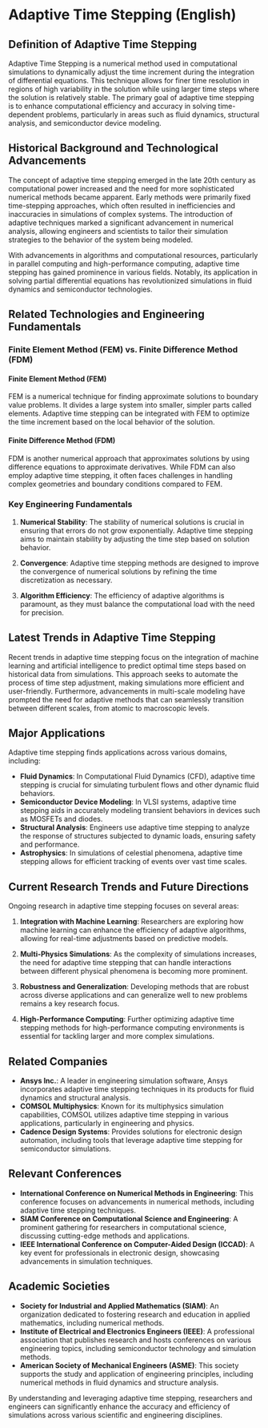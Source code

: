 # Adaptive Time Stepping (English)

## Definition of Adaptive Time Stepping

Adaptive Time Stepping is a numerical method used in computational simulations to dynamically adjust the time increment during the integration of differential equations. This technique allows for finer time resolution in regions of high variability in the solution while using larger time steps where the solution is relatively stable. The primary goal of adaptive time stepping is to enhance computational efficiency and accuracy in solving time-dependent problems, particularly in areas such as fluid dynamics, structural analysis, and semiconductor device modeling.

## Historical Background and Technological Advancements

The concept of adaptive time stepping emerged in the late 20th century as computational power increased and the need for more sophisticated numerical methods became apparent. Early methods were primarily fixed time-stepping approaches, which often resulted in inefficiencies and inaccuracies in simulations of complex systems. The introduction of adaptive techniques marked a significant advancement in numerical analysis, allowing engineers and scientists to tailor their simulation strategies to the behavior of the system being modeled.

With advancements in algorithms and computational resources, particularly in parallel computing and high-performance computing, adaptive time stepping has gained prominence in various fields. Notably, its application in solving partial differential equations has revolutionized simulations in fluid dynamics and semiconductor technologies.

## Related Technologies and Engineering Fundamentals

### Finite Element Method (FEM) vs. Finite Difference Method (FDM)

#### Finite Element Method (FEM)

FEM is a numerical technique for finding approximate solutions to boundary value problems. It divides a large system into smaller, simpler parts called elements. Adaptive time stepping can be integrated with FEM to optimize the time increment based on the local behavior of the solution.

#### Finite Difference Method (FDM)

FDM is another numerical approach that approximates solutions by using difference equations to approximate derivatives. While FDM can also employ adaptive time stepping, it often faces challenges in handling complex geometries and boundary conditions compared to FEM.

### Key Engineering Fundamentals

1. **Numerical Stability**: The stability of numerical solutions is crucial in ensuring that errors do not grow exponentially. Adaptive time stepping aims to maintain stability by adjusting the time step based on solution behavior.
   
2. **Convergence**: Adaptive time stepping methods are designed to improve the convergence of numerical solutions by refining the time discretization as necessary.

3. **Algorithm Efficiency**: The efficiency of adaptive algorithms is paramount, as they must balance the computational load with the need for precision.

## Latest Trends in Adaptive Time Stepping

Recent trends in adaptive time stepping focus on the integration of machine learning and artificial intelligence to predict optimal time steps based on historical data from simulations. This approach seeks to automate the process of time step adjustment, making simulations more efficient and user-friendly. Furthermore, advancements in multi-scale modeling have prompted the need for adaptive methods that can seamlessly transition between different scales, from atomic to macroscopic levels.

## Major Applications

Adaptive time stepping finds applications across various domains, including:

- **Fluid Dynamics**: In Computational Fluid Dynamics (CFD), adaptive time stepping is crucial for simulating turbulent flows and other dynamic fluid behaviors.
- **Semiconductor Device Modeling**: In VLSI systems, adaptive time stepping aids in accurately modeling transient behaviors in devices such as MOSFETs and diodes.
- **Structural Analysis**: Engineers use adaptive time stepping to analyze the response of structures subjected to dynamic loads, ensuring safety and performance.
- **Astrophysics**: In simulations of celestial phenomena, adaptive time stepping allows for efficient tracking of events over vast time scales.

## Current Research Trends and Future Directions

Ongoing research in adaptive time stepping focuses on several areas:

1. **Integration with Machine Learning**: Researchers are exploring how machine learning can enhance the efficiency of adaptive algorithms, allowing for real-time adjustments based on predictive models.

2. **Multi-Physics Simulations**: As the complexity of simulations increases, the need for adaptive time stepping that can handle interactions between different physical phenomena is becoming more prominent.

3. **Robustness and Generalization**: Developing methods that are robust across diverse applications and can generalize well to new problems remains a key research focus.

4. **High-Performance Computing**: Further optimizing adaptive time stepping methods for high-performance computing environments is essential for tackling larger and more complex simulations.

## Related Companies

- **Ansys Inc.**: A leader in engineering simulation software, Ansys incorporates adaptive time stepping techniques in its products for fluid dynamics and structural analysis.
- **COMSOL Multiphysics**: Known for its multiphysics simulation capabilities, COMSOL utilizes adaptive time stepping in various applications, particularly in engineering and physics.
- **Cadence Design Systems**: Provides solutions for electronic design automation, including tools that leverage adaptive time stepping for semiconductor simulations.

## Relevant Conferences

- **International Conference on Numerical Methods in Engineering**: This conference focuses on advancements in numerical methods, including adaptive time stepping techniques.
- **SIAM Conference on Computational Science and Engineering**: A prominent gathering for researchers in computational science, discussing cutting-edge methods and applications.
- **IEEE International Conference on Computer-Aided Design (ICCAD)**: A key event for professionals in electronic design, showcasing advancements in simulation techniques.

## Academic Societies

- **Society for Industrial and Applied Mathematics (SIAM)**: An organization dedicated to fostering research and education in applied mathematics, including numerical methods.
- **Institute of Electrical and Electronics Engineers (IEEE)**: A professional association that publishes research and hosts conferences on various engineering topics, including semiconductor technology and simulation methods.
- **American Society of Mechanical Engineers (ASME)**: This society supports the study and application of engineering principles, including numerical methods in fluid dynamics and structure analysis.

By understanding and leveraging adaptive time stepping, researchers and engineers can significantly enhance the accuracy and efficiency of simulations across various scientific and engineering disciplines.
